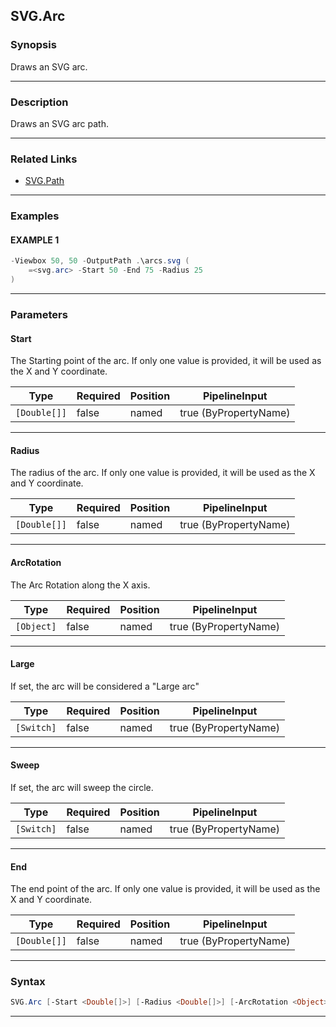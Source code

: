 SVG.Arc
-------
### Synopsis
Draws an SVG arc.

---
### Description

Draws an SVG arc path.

---
### Related Links
* [SVG.Path](SVG.Path.md)



---
### Examples
#### EXAMPLE 1
```PowerShell
-Viewbox 50, 50 -OutputPath .\arcs.svg (
    =<svg.arc> -Start 50 -End 75 -Radius 25
)
```

---
### Parameters
#### **Start**

The Starting point of the arc.
If only one value is provided, it will be used as the X and Y coordinate.






|Type        |Required|Position|PipelineInput        |
|------------|--------|--------|---------------------|
|`[Double[]]`|false   |named   |true (ByPropertyName)|



---
#### **Radius**

The radius of the arc.
If only one value is provided, it will be used as the X and Y coordinate.






|Type        |Required|Position|PipelineInput        |
|------------|--------|--------|---------------------|
|`[Double[]]`|false   |named   |true (ByPropertyName)|



---
#### **ArcRotation**

The Arc Rotation along the X axis.






|Type      |Required|Position|PipelineInput        |
|----------|--------|--------|---------------------|
|`[Object]`|false   |named   |true (ByPropertyName)|



---
#### **Large**

If set, the arc will be considered a "Large arc"






|Type      |Required|Position|PipelineInput        |
|----------|--------|--------|---------------------|
|`[Switch]`|false   |named   |true (ByPropertyName)|



---
#### **Sweep**

If set, the arc will sweep the circle.






|Type      |Required|Position|PipelineInput        |
|----------|--------|--------|---------------------|
|`[Switch]`|false   |named   |true (ByPropertyName)|



---
#### **End**

The end point of the arc.
If only one value is provided, it will be used as the X and Y coordinate.






|Type        |Required|Position|PipelineInput        |
|------------|--------|--------|---------------------|
|`[Double[]]`|false   |named   |true (ByPropertyName)|



---
### Syntax
```PowerShell
SVG.Arc [-Start <Double[]>] [-Radius <Double[]>] [-ArcRotation <Object>] [-Large] [-Sweep] [-End <Double[]>] [<CommonParameters>]
```
---
